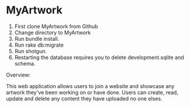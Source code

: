 # MyArtwork
1. First clone MyArtwork from Github
2. Change directory to MyArtwork
3. Run bundle install.
4. Run rake db:migrate
5. Run shotgun.
6. Restarting the database requires you to delete development.sqlite and schema.

Overview:

This web application allows users to join a website and showcase any artwork they've been working on or have done. Users can create, read, update and delete any content they have uploaded no one elses.

